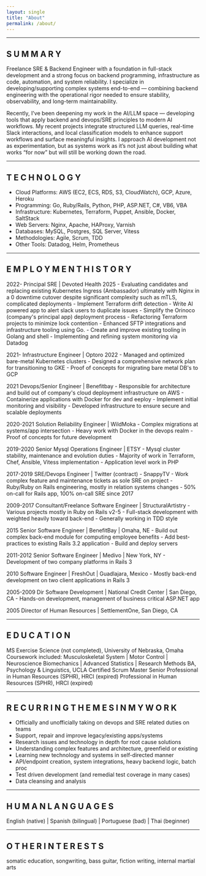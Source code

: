 ```yaml
---
layout: single
title: "About"
permalink: /about/
---
```


--------------------------------------------------------------------------------
S U M M A R Y
--------------------------------------------------------------------------------
Freelance SRE & Backend Engineer with a foundation in full-stack development and 
a strong focus on backend programming, infrastructure as code, automation, and 
system reliability. I specialize in developing/supporting complex systems 
end-to-end — combining backend engineering with the operational rigor needed to 
ensure stability, observability, and long-term maintainability.

Recently, I've been deepening my work in the AI/LLM space — developing tools that 
apply backend and devops/SRE principles to modern AI workflows. My recent 
projects integrate structured LLM queries, real-time Slack interactions, and 
local classification models to enhance support workflows and surface meaningful 
insights. I approach AI development not as experimentation, but as systems work 
as it’s not just about building what works “for now” but will still be working 
down the road.

--------------------------------------------------------------------------------
T E C H N O L O G Y
--------------------------------------------------------------------------------
- Cloud Platforms: AWS (EC2, ECS, RDS, S3, CloudWatch), GCP, Azure, Heroku
- Programming: Go, Ruby/Rails, Python, PHP, ASP.NET, C#, VB6, VBA
- Infrastructure: Kubernetes, Terraform, Puppet, Ansible, Docker, SaltStack
- Web Servers: Nginx, Apache, HAProxy, Varnish
- Databases: MySQL, Postgres, SQL Server, Vitess
- Methodologies: Agile, Scrum, TDD
- Other Tools: Datadog, Helm, Prometheus

--------------------------------------------------------------------------------
E M P L O Y M E N T  H I S T O R Y
--------------------------------------------------------------------------------
2022-      Principal SRE | Devoted Health
2025       - Evaluating candidates and replacing existing Kubernetes Ingress 
             (Ambassador) ultimately with Nginx in a 0 downtime cutover despite 
             significant complexity such as mTLS, complicated deployments
           - Implement Terraform drift detection
           - Write AI powered app to alert slack users to duplicate issues
           - Simplify the Orinoco (company's principal app) deployment process 
           - Refactoring Terraform projects to minimize lock contention
           - Enhanced SFTP integrations and infrastructure tooling using Go.
           - Create and improve existing tooling in Golang and shell
           - Implementing and refining system monitoring via Datadog

2021-      Infrastructure Engineer | Optoro
2022       - Managed and optimized bare-metal Kubernetes clusters
           - Designed a comprehensive network plan for transitioning to GKE
           - Proof of concepts for migrating bare metal DB's to GCP

2021       Devops/Senior Engineer | Benefitbay
           - Responsible for architecture and build out of company's cloud
             deployment infrastructure on AWS
           - Containerize applications with Docker for dev and eeploy
           - Implement initial monitoring and visibility
           - Developed infrastructure to ensure secure and scalable deployments

2020-2021  Solution Reliability Engineer | WildMoka
           - Complex migrations at systems/app intersection
           - Heavy work with Docker in the devops realm
           - Proof of concepts for future development

2019-2020  Senior Mysql Operations Engineer | ETSY
           - Mysql cluster stability, maintenance and evolution duties
           - Majority of work in Terraform, Chef, Ansible, Vitess implementation
           - Application level work in PHP

2017-2019  SRE/Devops Engineer | Twitter (contract) - SnappyTV
           - Work complex feature and maintenance tickets as sole SRE on project
           - Ruby/Ruby on Rails engineering, mostly in relation systems changes
           - 50% on-call for Rails app, 100% on-call SRE since 2017

2009-2017  Consultant/Freelance Software Engineer | StructuralArtistry
           - Various projects mostly in Ruby on Rails v2-5
           - Full-stack development with weighted heavily toward back-end
           - Generally working in TDD style

2015       Senior Software Engineer | BenefitBay | Omaha, NE
           - Build out complex back-end module for computing employee benefits
           - Add best-practices to existing Rails 3.2 application
           - Build and deploy servers

2011-2012  Senior Software Engineer | Medivo | New York, NY
           - Development of two company platforms in Rails 3

2010       Software Engineer | FreshOut | Guadlajara, Mexico
           - Mostly back-end development on two client applications in Rails 3

2005-2009  Dir Software Development | National Credit Center | San Diego, CA
           - Hands-on development, management of business critical ASP.NET app

2005       Director of Human Resources | SettlementOne, San Diego, CA

--------------------------------------------------------------------------------
E D U C A T I O N
--------------------------------------------------------------------------------
MS Exercise Science (not completed), University of Nebraska, Omaha
  Coursework included: Musculoskeletal System | Motor Control | Neuroscience
                       Biomechanics | Advanced Statistics | Research Methods
BA, Psychology & Linguistics, UCLA
Certified Scrum Master
Senior Professional in Human Resources (SPHR), HRCI (expired)
Professional in Human Resources (SPHR), HRCI (expired)

--------------------------------------------------------------------------------
R E C U R R I N G  T H E M E S  I N  M Y  W O R K
--------------------------------------------------------------------------------
- Officially and unofficially taking on devops and SRE related duties on teams
- Support, repair and improve legacy/existing apps/systems
- Research issues and technology in depth for root cause solutions
- Understanding complex features and architecture, greenfield or existing
- Learning new technology and systems in self-directed manner
- API/endpoint creation, system integrations, heavy backend logic, batch proc
- Test driven development (and remedial test coverage in many cases)
- Data cleansing and analysis

--------------------------------------------------------------------------------
H U M A N  L A N G U A G E S
--------------------------------------------------------------------------------
English (native) | Spanish (bilingual) | Portuguese (bad) | Thai (beginner)

--------------------------------------------------------------------------------
O T H E R  I N T E R E S T S
--------------------------------------------------------------------------------
somatic education, songwriting, bass guitar, fiction writing, internal martial
arts
